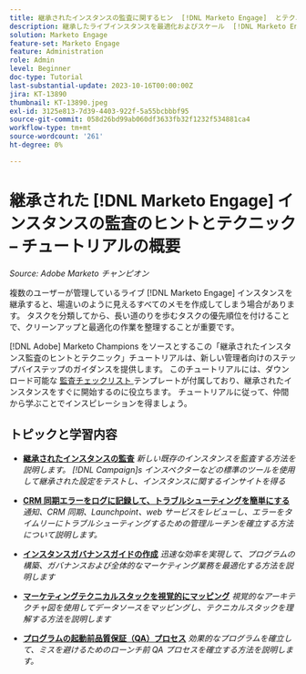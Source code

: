 ```yaml
---
title: 継承されたインスタンスの監査に関するヒン  [!DNL Marketo Engage]  とテクニック
description: 継承したライブインスタンスを最適化およびスケール  [!DNL Marketo Engage]  る方法について説明します。
solution: Marketo Engage
feature-set: Marketo Engage
feature: Administration
role: Admin
level: Beginner
doc-type: Tutorial
last-substantial-update: 2023-10-16T00:00:00Z
jira: KT-13890
thumbnail: KT-13890.jpeg
exl-id: 3125e813-7d39-4403-922f-5a55bcbbbf95
source-git-commit: 058d26bd99ab060df3633fb32f1232f534881ca4
workflow-type: tm+mt
source-wordcount: '261'
ht-degree: 0%

---
```


# 継承された [!DNL Marketo Engage] インスタンスの監査のヒントとテクニック – チュートリアルの概要

*Source: Adobe Marketo チャンピオン*

複数のユーザーが管理しているライブ [!DNL Marketo Engage] インスタンスを継承すると、場違いのように見えるすべてのメモを作成してしまう場合があります。 タスクを分類してから、長い道のりを歩むタスクの優先順位を付けることで、クリーンアップと最適化の作業を整理することが重要です。

[!DNL Adobe] Marketo Champions をソースとするこの「継承されたインスタンス監査のヒントとテクニック」チュートリアルは、新しい管理者向けのステップバイステップのガイダンスを提供します。 このチュートリアルには、ダウンロード可能な [ 監査チェックリスト ](https://experienceleague.adobe.com/docs/marketo/using/getting-started-with-marketo/inheriting-a-marketo-engage-instance/where-to-start.html) テンプレートが付属しており、継承されたインスタンスをすぐに開始するのに役立ちます。 チュートリアルに従って、仲間から学ぶことでインスピレーションを得ましょう。

## トピックと学習内容

* **[継承されたインスタンスの監査](/help/marketo-tutorial-inherited-instance/audit-an-inherted-instance.md)**
  *新しい既存のインスタンスを監査する方法を説明します。 [!DNL Campaign]s インスペクターなどの標準のツールを使用して継承された設定をテストし、インスタンスに関するインサイトを得る*

* **[CRM 同期エラーをログに記録して、トラブルシューティングを簡単にする](/help/marketo-tutorial-inherited-instance/log-crm-sync-errors-for-easy-troubleshooting.md)**
  *通知、CRM 同期、Launchpoint、web サービスをレビューし、エラーをタイムリーにトラブルシューティングするための管理ルーチンを確立する方法について説明します。*

* **[インスタンスガバナンスガイドの作成](/help/marketo-tutorial-inherited-instance/develop-an-instance-governance-guide.md)**
  *迅速な効率を実現して、プログラムの構築、ガバナンスおよび全体的なマーケティング業務を最適化する方法を説明します*

* **[マーケティングテクニカルスタックを視覚的にマッピング](/help/marketo-tutorial-inherited-instance/create-a-visual-data-flow-diagram.md)**
  *視覚的なアーキテクチャ図を使用してデータソースをマッピングし、テクニカルスタックを理解する方法を説明します*

* **[プログラムの起動前品質保証（QA）プロセス](/help/marketo-tutorial-inherited-instance/essential-program-pre-launch-qa.md)**
  *効果的なプログラムを確立して、ミスを避けるためのローンチ前 QA プロセスを確立する方法を説明します。*
